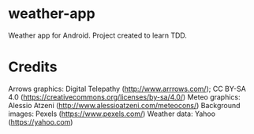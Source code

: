 # weather-app
Weather app for Android. Project created to learn TDD.

# Credits
Arrows graphics: Digital Telepathy (http://www.arrrows.com/); CC BY-SA 4.0 (https://creativecommons.org/licenses/by-sa/4.0/)
Meteo graphics: Alessio Atzeni (http://www.alessioatzeni.com/meteocons/)
Background images: Pexels (https://www.pexels.com/)
Weather data: Yahoo (https://yahoo.com)
